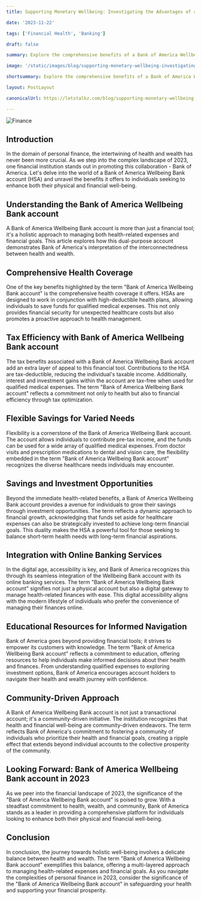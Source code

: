 ```yaml
---
title: Supporting Monetary Wellbeing: Investigating the Advantages of a Bank of America Wellbeing Bank account

date: '2023-11-22'

tags: ['Financial Health', 'Banking']

draft: false

summary: Explore the comprehensive benefits of a Bank of America Wellbeing Bank account, bridging the gap between physical and financial wellness. Discover its features, tax advantages, flexibility, and the bank's commitment to community-driven prosperity.

image: '/static/images/blog/supporting-monetary-wellbeing-investigating-the-advantages-of-a-bank-of-america-wellbeing-bank-account/cover.png'

shortsummary: Explore the comprehensive benefits of a Bank of America Wellbeing Bank account, bridging the gap between physical and financial wellness.

layout: PostLayout

canonicalUrl: https://letstalkz.com/blog/supporting-monetary-wellbeing-investigating-the-advantages-of-a-bank-of-america-wellbeing-bank-account

---
```


![Finance](/static/images/blog/supporting-monetary-wellbeing-investigating-the-advantages-of-a-bank-of-america-wellbeing-bank-account/cover.png)

## Introduction

In the domain of personal finance, the intertwining of health and wealth has never been more crucial. As we step into the complex landscape of 2023, one financial institution stands out in promoting this collaboration - Bank of America. Let's delve into the world of a Bank of America Wellbeing Bank account (HSA) and unravel the benefits it offers to individuals seeking to enhance both their physical and financial well-being.

## Understanding the Bank of America Wellbeing Bank account

A Bank of America Wellbeing Bank account is more than just a financial tool; it's a holistic approach to managing both health-related expenses and financial goals. This article explores how this dual-purpose account demonstrates Bank of America's interpretation of the interconnectedness between health and wealth.

## Comprehensive Health Coverage

One of the key benefits highlighted by the term "Bank of America Wellbeing Bank account" is the comprehensive health coverage it offers. HSAs are designed to work in conjunction with high-deductible health plans, allowing individuals to save funds for qualified medical expenses. This not only provides financial security for unexpected healthcare costs but also promotes a proactive approach to health management.

## Tax Efficiency with Bank of America Wellbeing Bank account

The tax benefits associated with a Bank of America Wellbeing Bank account add an extra layer of appeal to this financial tool. Contributions to the HSA are tax-deductible, reducing the individual's taxable income. Additionally, interest and investment gains within the account are tax-free when used for qualified medical expenses. The term "Bank of America Wellbeing Bank account" reflects a commitment not only to health but also to financial efficiency through tax optimization.

## Flexible Savings for Varied Needs

Flexibility is a cornerstone of the Bank of America Wellbeing Bank account. The account allows individuals to contribute pre-tax income, and the funds can be used for a wide array of qualified medical expenses. From doctor visits and prescription medications to dental and vision care, the flexibility embedded in the term "Bank of America Wellbeing Bank account" recognizes the diverse healthcare needs individuals may encounter.

## Savings and Investment Opportunities

Beyond the immediate health-related benefits, a Bank of America Wellbeing Bank account provides a avenue for individuals to grow their savings through investment opportunities. The term reflects a dynamic approach to financial growth, acknowledging that funds set aside for healthcare expenses can also be strategically invested to achieve long-term financial goals. This duality makes the HSA a powerful tool for those seeking to balance short-term health needs with long-term financial aspirations.

## Integration with Online Banking Services

In the digital age, accessibility is key, and Bank of America recognizes this through its seamless integration of the Wellbeing Bank account with its online banking services. The term "Bank of America Wellbeing Bank account" signifies not just a physical account but also a digital gateway to manage health-related finances with ease. This digital accessibility aligns with the modern lifestyle of individuals who prefer the convenience of managing their finances online.

## Educational Resources for Informed Navigation

Bank of America goes beyond providing financial tools; it strives to empower its customers with knowledge. The term "Bank of America Wellbeing Bank account" reflects a commitment to education, offering resources to help individuals make informed decisions about their health and finances. From understanding qualified expenses to exploring investment options, Bank of America encourages account holders to navigate their health and wealth journey with confidence.

## Community-Driven Approach

A Bank of America Wellbeing Bank account is not just a transactional account; it's a community-driven initiative. The institution recognizes that health and financial well-being are community-driven endeavors. The term reflects Bank of America's commitment to fostering a community of individuals who prioritize their health and financial goals, creating a ripple effect that extends beyond individual accounts to the collective prosperity of the community.

## Looking Forward: Bank of America Wellbeing Bank account in 2023

As we peer into the financial landscape of 2023, the significance of the "Bank of America Wellbeing Bank account" is poised to grow. With a steadfast commitment to health, wealth, and community, Bank of America stands as a leader in providing a comprehensive platform for individuals looking to enhance both their physical and financial well-being.

## Conclusion

In conclusion, the journey towards holistic well-being involves a delicate balance between health and wealth. The term "Bank of America Wellbeing Bank account" exemplifies this balance, offering a multi-layered approach to managing health-related expenses and financial goals. As you navigate the complexities of personal finance in 2023, consider the significance of the "Bank of America Wellbeing Bank account" in safeguarding your health and supporting your financial prosperity.
